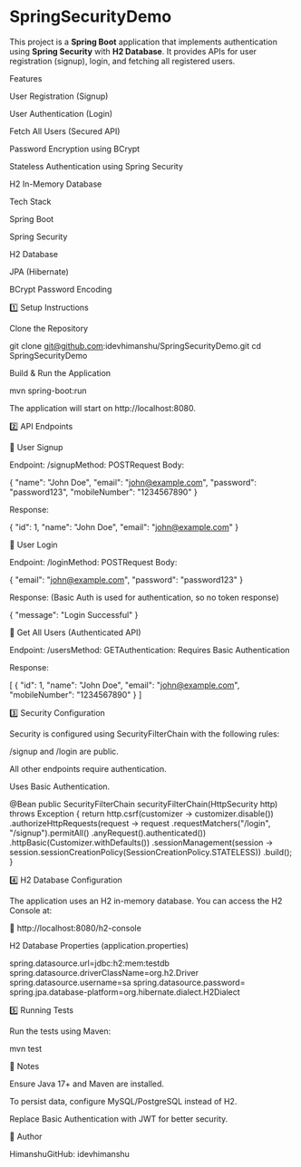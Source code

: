 # SpringSecurityDemo

This project is a **Spring Boot** application that implements authentication using **Spring Security** with **H2 Database**. It provides APIs for user registration (signup), login, and fetching all registered users.

Features

User Registration (Signup)

User Authentication (Login)

Fetch All Users (Secured API)

Password Encryption using BCrypt

Stateless Authentication using Spring Security

H2 In-Memory Database

Tech Stack

Spring Boot

Spring Security

H2 Database

JPA (Hibernate)

BCrypt Password Encoding

1️⃣ Setup Instructions

Clone the Repository

git clone git@github.com:idevhimanshu/SpringSecurityDemo.git
cd SpringSecurityDemo

Build & Run the Application

mvn spring-boot:run

The application will start on http://localhost:8080.

2️⃣ API Endpoints

🔹 User Signup

Endpoint: /signupMethod: POSTRequest Body:

{
  "name": "John Doe",
  "email": "john@example.com",
  "password": "password123",
  "mobileNumber": "1234567890"
}

Response:

{
  "id": 1,
  "name": "John Doe",
  "email": "john@example.com"
}

🔹 User Login

Endpoint: /loginMethod: POSTRequest Body:

{
  "email": "john@example.com",
  "password": "password123"
}

Response: (Basic Auth is used for authentication, so no token response)

{
  "message": "Login Successful"
}

🔹 Get All Users (Authenticated API)

Endpoint: /usersMethod: GETAuthentication: Requires Basic Authentication

Response:

[
  {
    "id": 1,
    "name": "John Doe",
    "email": "john@example.com",
    "mobileNumber": "1234567890"
  }
]

3️⃣ Security Configuration

Security is configured using SecurityFilterChain with the following rules:

/signup and /login are public.

All other endpoints require authentication.

Uses Basic Authentication.

@Bean
public SecurityFilterChain securityFilterChain(HttpSecurity http) throws Exception {
    return http.csrf(customizer -> customizer.disable())
            .authorizeHttpRequests(request -> request
                    .requestMatchers("/login", "/signup").permitAll()
                    .anyRequest().authenticated())
            .httpBasic(Customizer.withDefaults())
            .sessionManagement(session -> session.sessionCreationPolicy(SessionCreationPolicy.STATELESS))
            .build();
}

4️⃣ H2 Database Configuration

The application uses an H2 in-memory database. You can access the H2 Console at:

🔗 http://localhost:8080/h2-console

H2 Database Properties (application.properties)

spring.datasource.url=jdbc:h2:mem:testdb
spring.datasource.driverClassName=org.h2.Driver
spring.datasource.username=sa
spring.datasource.password=
spring.jpa.database-platform=org.hibernate.dialect.H2Dialect

5️⃣ Running Tests

Run the tests using Maven:

mvn test

📌 Notes

Ensure Java 17+ and Maven are installed.

To persist data, configure MySQL/PostgreSQL instead of H2.

Replace Basic Authentication with JWT for better security.

🚀 Author

HimanshuGitHub: idevhimanshu

